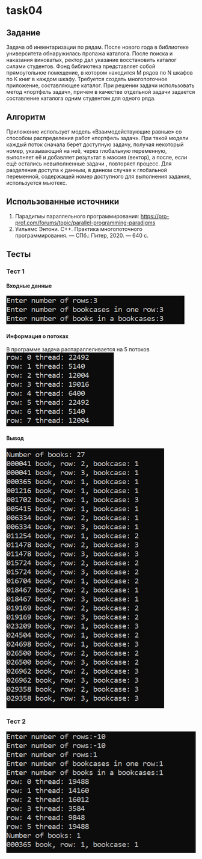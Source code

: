 # task04

## Задание

Задача об инвентаризации по рядам. После нового года в библиотеке университета обнаружилась пропажа каталога. После поиска и наказания виноватых, ректор дал указание восстановить каталог силами студентов. Фонд библиотека представляет собой прямоугольное помещение, в котором находится M рядов по N шкафов по K книг в каждом шкафу. Требуется создать многопоточное приложение, составляющее каталог. При решении задачи использовать метод «портфель задач», причем в качестве отдельной задачи задается составление каталога одним студентом для одного ряда.

## Алгоритм

Приложение использует модель «Взаимодействующие равные» со способом распределения работ «портфель задач».
При такой модели каждый поток сначала берет доступную задачу, получая некоторый номер, указывающий на неё, через глобальную переменную, выполняет её и добавляет результат в массив (вектор), а после, если ещё остались невыполненные задачи , повторяет процесс.
Для разделения доступа к данным, в данном случае к глобальной переменной, содержащей номер доступного для выполнения задания, используется мьютекс.

## Использованные источники

1. Парадигмы параллельного программирования:
https://pro-prof.com/forums/topic/parallel-programming-paradigms 
2. Уильямс Энтони. C++. Практика многопоточного программирования. — СПб.: Питер, 2020. — 640 с.

## Тесты

### Тест 1
#### Входные данные
![test1](screenshots/screen1_input.png)
#### Информация о потоках
В программе задача распараллеливается на 5 потоков  
![test1](screenshots/screen1_threads.png)
#### Вывод
![test1](screenshots/screen1.png)

### Тест 2
![test1](screenshots/screen2.png)
